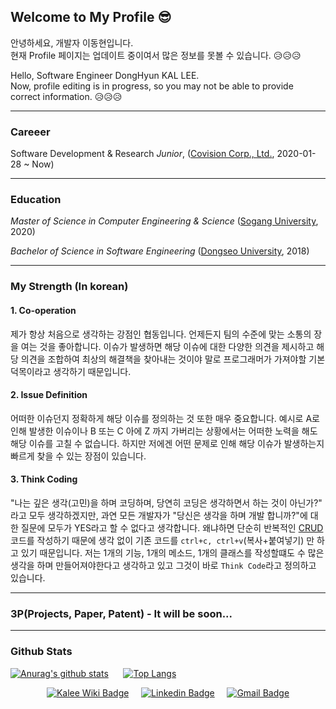 ## Welcome to My Profile 😎
안녕하세요, 개발자 이동현입니다. <br>
현재 Profile 페이지는 업데이트 중이여서 많은 정보를 못볼 수 있습니다. 😥😥😥 

Hello, Software Engineer DongHyun KAL LEE.<br>
Now, profile editing is in progress, so you may not be able to provide correct information. 😥😥😥

<hr>

### Careeer
Software Development & Research *Junior*, ([Covision Corp., Ltd.](https://www.covision.co.kr), 2020-01-28 ~ Now)

<hr>

### Education
*Master of Science in Computer Engineering & Science* ([Sogang University](https://cs.sogang.ac.kr/cs/index_new.html), 2020)

*Bachelor of Science in Software Engineering* ([Dongseo University](https://uni.dongseo.ac.kr/software), 2018)

<hr>

### My Strength (In korean)
#### 1. Co-operation
제가 항상 처음으로 생각하는 강점인 협동입니다. 언제든지 팀의 수준에 맞는 소통의 장을 여는 것을 좋아합니다. 이슈가 발생하면 해당 이슈에 대한 다양한 의견을 제시하고 해당 의견을 조합하여 최상의 해결책을 찾아내는 것이야 말로 프로그래머가 가져야할 기본 덕목이라고 생각하기 때문입니다.
#### 2. Issue Definition
어떠한 이슈던지 정확하게 해당 이슈를 정의하는 것 또한 매우 중요합니다. 예시로 A로 인해 발생한 이슈이나 B 또는 C 아에 Z 까지 가버리는 상황에서는 어떠한 노력을 해도 해당 이슈를 고칠 수 없습니다. 하지만 저에겐 어떤 문제로 인해 해당 이슈가 발생하는지 빠르게 찾을 수 있는 장점이 있습니다.
#### 3. Think Coding 
"나는 깊은 생각(고민)을 하며 코딩하며, 당연히 코딩은 생각하면서 하는 것이 아닌가?" 라고 모두 생각하겠지만, 과연 모든 개발자가 "당신은 생각을 하며 개발 합니까?"에 대한 질문에 모두가 YES라고 할 수 없다고 생각합니다. 왜냐하면 단순히 반복적인 [CRUD](https://ko.wikipedia.org/wiki/CRUD)코드를 작성하기 때문에 생각 없이 기존 코드를 `ctrl+c, ctrl+v`(복사+붙여넣기) 만 하고 있기 때문입니다. 저는 1개의 기능, 1개의 메소드, 1개의 클래스를 작성할떄도 수 많은 생각을 하며 만들어져야한다고 생각하고 있고 그것이 바로 `Think Code`라고 정의하고 있습니다.

<hr>

### 3P(Projects, Paper, Patent) - It will be soon...

<hr>

### Github Stats
 [![Anurag's github stats](https://github-readme-stats.vercel.app/api?username=ldh1428a&theme=radical)](https://github.com/anuraghazra/github-readme-stats)
 &nbsp;&nbsp;&nbsp;&nbsp;&nbsp;[![Top Langs](https://github-readme-stats.vercel.app/api/top-langs/?username=ldh1428a&layout=compact)](https://github.com/anuraghazra/github-readme-stats)

<div align=center>
  
[![Kalee Wiki Badge](http://img.shields.io/badge/-kalee%20wiki-ff1759?style=flat&logo=wikipedia&link=http://wiki.kalee.land)](http://wiki.kalee.land)
&nbsp;&nbsp;&nbsp;&nbsp;[![Linkedin Badge](https://img.shields.io/badge/-LinkedIn-blue?style=flat&logo=Linkedin&logoColor=white&link=https://www.linkedin.com/in/%EB%8F%99%ED%98%84-%EC%9D%B4-73b955161/)](https://www.linkedin.com/in/%EB%8F%99%ED%98%84-%EC%9D%B4-73b955161/)
&nbsp;&nbsp;&nbsp;&nbsp;[![Gmail Badge](https://img.shields.io/badge/Gmail-d14836?style=flat&logo=Gmail&logoColor=white&link=mailto:ldh1428a@gmail.com)](mailto:ldh1428a@gmail.com)

</div>
